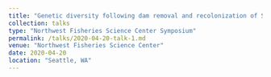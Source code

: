 ```yaml
---
title: "Genetic diversity following dam removal and recolonization of Steelhead in the Elwha River"
collection: talks
type: "Northwest Fisheries Science Center Symposium"
permalink: /talks/2020-04-20-talk-1.md
venue: "Northwest Fisheries Science Center"
date: 2020-04-20
location: "Seattle, WA"
---
```

